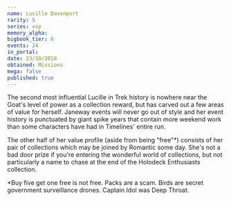 ```yaml
---
name: Lucille Davenport
rarity: 5
series: voy
memory_alpha:
bigbook_tier: 6
events: 24
in_portal:
date: 23/10/2018
obtained: Missions
mega: false
published: true
---
```


The second most influential Lucille in Trek history is nowhere near the Goat's level of power as a collection reward, but has carved out a few areas of value for herself. Janeway events will never go out of style and her event history is punctuated by giant spike years that contain more weekend work than some characters have had in Timelines' entire run.

The other half of her value profile (aside from being "free"*) consists of her pair of collections which may be joined by Romantic some day. She's not a bad door prize if you're entering the wonderful world of collections, but not particularly a name to chase at the end of the Holodeck Enthusiasts collection.

*Buy five get one free is not free. Packs are a scam. Birds are secret government surveillance drones. Captain Idol was Deep Throat.

